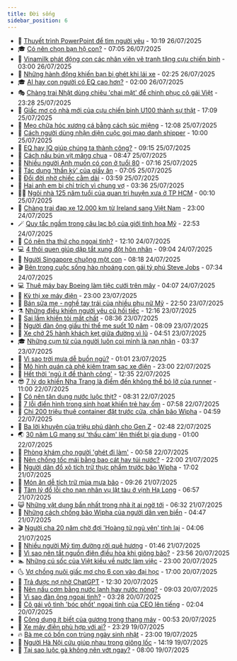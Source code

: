 ```yaml
---
title: Đời sống
sidebar_position: 6
---
```


<!-- vnexpress-doi-song:START -->
- 🚀 [Thuyết trình PowerPoint để tìm người yêu](https://vnexpress.net/thuyet-trinh-powerpoint-de-tim-nguoi-yeu-4919281.html) - 10:19 26/07/2025
- 🎓 [Có nên chọn bạn hộ con?](https://vnexpress.net/co-nen-chon-ban-ho-con-4913529.html) - 07:05 26/07/2025
- 🚦 [Vinamilk phát động con các nhân viên vẽ tranh tặng cựu chiến binh](https://vnexpress.net/vinamilk-phat-dong-con-cac-nhan-vien-ve-tranh-tang-cuu-chien-binh-4919026.html) - 03:00 26/07/2025
- 🦣 [Những hành động khiến bạn bị ghét khi lái xe](https://vnexpress.net/nhung-hanh-dong-khien-ban-bi-ghet-khi-lai-xe-4919076.html) - 02:25 26/07/2025
- 🎓 [AI hay con người có EQ cao hơn?](https://vnexpress.net/ai-hay-con-nguoi-co-eq-cao-hon-4919157.html) - 02:00 26/07/2025
- 🎭 [Chàng trai Nhật dùng chiêu &#39;chai mặt&#39; để chinh phục cô gái Việt](https://vnexpress.net/chang-trai-nhat-dung-chieu-chai-mat-de-chinh-phuc-co-gai-viet-4912655.html) - 23:28 25/07/2025
- 🦅 [Giấc mơ có nhà mới của cựu chiến binh U100 thành sự thật](https://vnexpress.net/giac-mo-co-nha-moi-cua-cuu-chien-binh-u100-thanh-su-that-4918938.html) - 17:09 25/07/2025
- 🎃 [Mẹo chữa hóc xương cá bằng cách súc miệng](https://vnexpress.net/meo-chua-hoc-xuong-ca-bang-cach-suc-mieng-4918658.html) - 12:08 25/07/2025
- 💪 [Cách người dùng nhận diện cuộc gọi mạo danh shipper](https://vnexpress.net/cach-nguoi-dung-nhan-dien-cuoc-goi-mao-danh-shipper-4918995.html) - 10:00 25/07/2025
- 🐻 [EQ hay IQ giúp chúng ta thành công?](https://vnexpress.net/eq-hay-iq-giup-chung-ta-thanh-cong-4918826.html) - 09:15 25/07/2025
- 🧠 [Cách nấu bún vịt măng chua](https://vnexpress.net/cach-nau-bun-vit-mang-chua-4918915.html) - 08:47 25/07/2025
- 🐘 [Nhiều người Anh muốn có con ở tuổi 80](https://vnexpress.net/nhieu-nguoi-anh-muon-co-con-o-tuoi-80-4918755.html) - 07:16 25/07/2025
- 👹 [Tác dụng &#39;thần kỳ&#39; của giấy ăn](https://vnexpress.net/tac-dung-than-ky-cua-giay-an-4917069.html) - 07:05 25/07/2025
- 💂 [Đổi đời nhờ chiếc cằm dài](https://vnexpress.net/doi-doi-nho-chiec-cam-dai-4918611.html) - 03:59 25/07/2025
- 🦍 [Hai anh em bị chỉ trích vì chung vợ](https://vnexpress.net/hai-anh-em-bi-chi-trich-vi-chung-vo-4918701.html) - 03:36 25/07/2025
- 🧑‍🏫 [Ngôi nhà 125 năm tuổi của quan tri huyện xưa ở TP HCM](https://vnexpress.net/ngoi-nha-125-nam-tuoi-cua-quan-tri-huyen-xua-o-tp-hcm-4918517.html) - 00:10 25/07/2025
- 🧰 [Chàng trai đạp xe 12.000 km từ Ireland sang Việt Nam](https://vnexpress.net/chang-trai-dap-xe-12-000-km-tu-ireland-sang-viet-nam-4916420.html) - 23:00 24/07/2025
- 🪄 [Quy tắc ngầm trong câu lạc bộ của giới tinh hoa Mỹ](https://vnexpress.net/quy-tac-ngam-trong-cau-lac-bo-cua-gioi-tinh-hoa-my-4918499.html) - 22:53 24/07/2025
- 🐲 [Có nên tha thứ cho ngoại tình?](https://vnexpress.net/co-nen-tha-thu-cho-ngoai-tinh-4918503.html) - 12:10 24/07/2025
- 💻 [4 thói quen giúp dập tắt xung đột hôn nhân](https://vnexpress.net/4-thoi-quen-giup-dap-tat-xung-dot-hon-nhan-4917670.html) - 09:04 24/07/2025
- 🐘 [Người Singapore chuộng một con](https://vnexpress.net/nguoi-singapore-chuong-mot-con-4918347.html) - 08:18 24/07/2025
- 🎬 [Bên trong cuộc sống hào nhoáng con gái tỷ phú Steve Jobs](https://vnexpress.net/ben-trong-cuoc-song-hao-nhoang-con-gai-ty-phu-steve-jobs-4918334.html) - 07:34 24/07/2025
- 💻 [Thuê máy bay Boeing làm tiệc cưới trên mây](https://vnexpress.net/thue-may-bay-boeing-lam-tiec-cuoi-tren-may-4917960.html) - 04:07 24/07/2025
- 🧰 [Kỳ thị xe máy điện](https://vnexpress.net/ky-thi-xe-may-dien-4916998.html) - 23:00 23/07/2025
- 🫣 [Bán sữa mẹ - nghề tay trái của nhiều phụ nữ Mỹ](https://vnexpress.net/ban-sua-me-nghe-tay-trai-cua-nhieu-phu-nu-my-4917997.html) - 22:50 23/07/2025
- ⚗️ [Những điều khiến người yêu cũ hối tiếc](https://vnexpress.net/nhung-dieu-khien-nguoi-yeu-cu-hoi-tiec-4917574.html) - 12:16 23/07/2025
- 🌊 [Sai lầm khiến tỏi mất chất](https://vnexpress.net/sai-lam-khien-toi-mat-chat-4917986.html) - 08:36 23/07/2025
- 💃 [Người đàn ông giấu thi thể mẹ suốt 10 năm](https://vnexpress.net/nguoi-dan-ong-giau-thi-the-me-suot-10-nam-4917813.html) - 08:09 23/07/2025
- 🦆 [Xe chở 25 hành khách kẹt giữa đường vì lũ](https://vnexpress.net/xe-cho-25-hanh-khach-ket-giua-duong-vi-lu-4917848.html) - 04:51 23/07/2025
- 🎓 [Những cụm từ của người luôn coi mình là nạn nhân](https://vnexpress.net/nhung-cum-tu-cua-nguoi-luon-coi-minh-la-nan-nhan-4917514.html) - 03:37 23/07/2025
- 💪 [Vì sao trời mưa dễ buồn ngủ?](https://vnexpress.net/vi-sao-troi-mua-de-buon-ngu-4917598.html) - 01:01 23/07/2025
- 🤔 [Mô hình quán cà phê kiêm trạm sạc xe điện](https://vnexpress.net/mo-hinh-quan-ca-phe-kiem-tram-sac-xe-dien-4917408.html) - 23:00 22/07/2025
- 🧰 [Hết thời &#39;ngủ ít để thành công&#39;](https://vnexpress.net/het-thoi-ngu-it-de-thanh-cong-4917491.html) - 12:35 22/07/2025
- 😎 [7 lý do khiến Nha Trang là điểm đến không thể bỏ lỡ của runner](https://vnexpress.net/7-ly-do-khien-nha-trang-la-diem-den-khong-the-bo-lo-cua-runner-4915070.html) - 11:00 22/07/2025
- 🌮 [Có nên tận dụng nước luộc thịt?](https://vnexpress.net/co-nen-tan-dung-nuoc-luoc-thit-4917295.html) - 08:31 22/07/2025
- 🧠 [7 lỗi điển hình trong sinh hoạt khiến trẻ hay ốm](https://vnexpress.net/7-loi-dien-hinh-trong-sinh-hoat-khien-tre-hay-om-4917489.html) - 07:58 22/07/2025
- 🎡 [Chi 200 triệu thuê container đặt trước cửa, chắn bão Wipha](https://vnexpress.net/chi-200-trieu-thue-container-dat-truoc-cua-chan-bao-wipha-4917359.html) - 04:59 22/07/2025
- 🎡 [Ba lời khuyên của triệu phú dành cho Gen Z](https://vnexpress.net/ba-loi-khuyen-cua-trieu-phu-danh-cho-gen-z-4916914.html) - 02:48 22/07/2025
- 🌏 [30 năm LG mang sự &#39;thấu cảm&#39; lên thiết bị gia dụng](https://vnexpress.net/30-nam-lg-mang-su-thau-cam-len-thiet-bi-gia-dung-4917125.html) - 01:00 22/07/2025
- 🐻 [Phòng khám cho người &#39;ghét đi làm&#39;](https://vnexpress.net/phong-kham-cho-nguoi-ghet-di-lam-4916922.html) - 00:58 22/07/2025
- 💂 [Nên chống tốc mái bằng bao cát hay túi nước?](https://vnexpress.net/nen-chong-toc-mai-bang-bao-cat-hay-tui-nuoc-4917106.html) - 22:00 21/07/2025
- 🥸 [Người dân đổ xô tích trữ thực phẩm trước bão Wipha](https://vnexpress.net/nguoi-dan-do-xo-tich-tru-thuc-pham-truoc-bao-wipha-4917072.html) - 17:02 21/07/2025
- 🌋 [Món ăn dễ tích trữ mùa mưa bão](https://vnexpress.net/mon-an-de-tich-tru-mua-mua-bao-4917043.html) - 09:26 21/07/2025
- 🦩 [Tâm lý đổ lỗi cho nạn nhân vụ lật tàu ở vịnh Hạ Long](https://vnexpress.net/tam-ly-do-loi-cho-nan-nhan-vu-lat-tau-o-vinh-ha-long-4916863.html) - 06:57 21/07/2025
- 😺 [Những vật dụng bẩn nhất trong nhà ít ai ngờ tới](https://vnexpress.net/nhung-vat-dung-ban-nhat-trong-nha-it-ai-ngo-toi-4916423.html) - 06:32 21/07/2025
- 🐻 [Những cách chống bão Wipha của người dân ven biển](https://vnexpress.net/nhung-cach-chong-bao-wipha-cua-nguoi-dan-ven-bien-4916823.html) - 04:47 21/07/2025
- 🎬 [Người cha 20 năm chờ đợi &#39;Hoàng tử ngủ yên&#39; tỉnh lại](https://vnexpress.net/nguoi-cha-20-nam-cho-doi-hoang-tu-ngu-yen-tinh-lai-4916817.html) - 04:06 21/07/2025
- 🎊 [Nhiều người Mỹ tìm đường rời quê hương](https://vnexpress.net/nhieu-nguoi-my-tim-duong-roi-que-huong-4916553.html) - 01:46 21/07/2025
- 💄 [Vì sao nên tắt nguồn điện điều hòa khi giông bão?](https://vnexpress.net/vi-sao-nen-tat-nguon-dien-dieu-hoa-khi-giong-bao-4916648.html) - 23:56 20/07/2025
- 🏊 [Những cú sốc của Việt kiều về nước làm việc](https://vnexpress.net/nhung-cu-soc-cua-viet-kieu-ve-nuoc-lam-viec-4911586.html) - 23:00 20/07/2025
- 🌜 [Vợ chồng nuôi giấc mơ cho 6 con vào đại học](https://vnexpress.net/vo-chong-nuoi-giac-mo-cho-6-con-vao-dai-hoc-4916284.html) - 17:00 20/07/2025
- 🤡 [Trả được nợ nhờ ChatGPT](https://vnexpress.net/tra-duoc-no-nho-chatgpt-4916539.html) - 12:30 20/07/2025
- 🥰 [Nên nấu cơm bằng nước lạnh hay nước nóng?](https://vnexpress.net/nen-nau-com-bang-nuoc-lanh-hay-nuoc-nong-4916485.html) - 09:03 20/07/2025
- 🦍 [Vì sao đàn ông ngoại tình?](https://vnexpress.net/vi-sao-dan-ong-ngoai-tinh-4916353.html) - 03:28 20/07/2025
- 🫣 [Cô gái vô tình &#39;bóc phốt&#39; ngoại tình của CEO lên tiếng](https://vnexpress.net/co-gai-vo-tinh-boc-phot-ngoai-tinh-cua-ceo-len-tieng-4916495.html) - 02:04 20/07/2025
- 🚦 [Công dụng ít biết của gương trong thang máy](https://vnexpress.net/cong-dung-it-biet-cua-guong-trong-thang-may-4916473.html) - 00:53 20/07/2025
- 🐘 [Xe máy điện phù hợp với ai?](https://vnexpress.net/xe-may-dien-phu-hop-voi-ai-4916115.html) - 23:29 19/07/2025
- 🔥 [Bà mẹ có bốn con trùng ngày sinh nhật](https://vnexpress.net/ba-me-co-bon-con-trung-ngay-sinh-nhat-4916416.html) - 23:00 19/07/2025
- 🎃 [Người Hà Nội cứu giúp nhau trong giông lốc](https://vnexpress.net/nguoi-ha-noi-cuu-giup-nhau-trong-giong-loc-4916443.html) - 14:19 19/07/2025
- 🥳 [Tại sao luộc gà không nên vớt ngay?](https://vnexpress.net/tai-sao-luoc-ga-khong-nen-vot-ngay-4916024.html) - 08:00 19/07/2025<!-- vnexpress-doi-song:END -->
